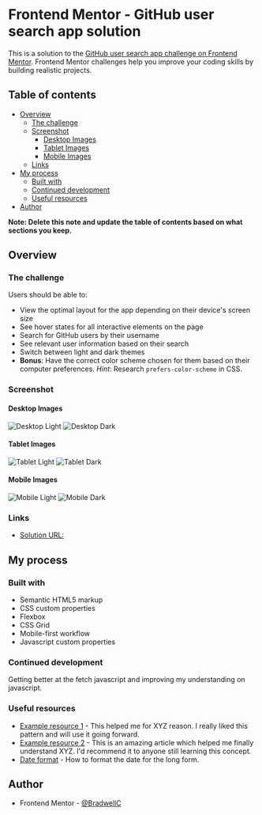 # Frontend Mentor - GitHub user search app solution

This is a solution to the [GitHub user search app challenge on Frontend Mentor](https://www.frontendmentor.io/challenges/github-user-search-app-Q09YOgaH6). Frontend Mentor challenges help you improve your coding skills by building realistic projects.

## Table of contents

- [Overview](#overview)
  - [The challenge](#the-challenge)
  - [Screenshot](#screenshot)
    - [Desktop Images](#desktop-images)
    - [Tablet Images](#tablet-images)
    - [Mobile Images](#mobile-images)
  - [Links](#links)
- [My process](#my-process)
  - [Built with](#built-with)
  - [Continued development](#continued-development)
  - [Useful resources](#useful-resources)
- [Author](#author)

**Note: Delete this note and update the table of contents based on what sections you keep.**

## Overview

### The challenge

Users should be able to:

- View the optimal layout for the app depending on their device's screen size
- See hover states for all interactive elements on the page
- Search for GitHub users by their username
- See relevant user information based on their search
- Switch between light and dark themes
- **Bonus**: Have the correct color scheme chosen for them based on their computer preferences. _Hint_: Research `prefers-color-scheme` in CSS.

### Screenshot

#### Desktop Images

![Desktop Light](./public/img/Github-user-desktop-light.png)
![Desktop Dark](./public/img/Github-user-desktop-dark.png)

#### Tablet Images

![Tablet Light](./public/img/Github-user-tablet-light.png)
![Tablet Dark](./public/img/Github-user-tablet-dark.png)

#### Mobile Images

![Mobile Light](./public/img/Github-user-mobile-light.png)
![Mobile Dark](./public/img/Github-user-mobile-dark.png)

### Links

- [Solution URL:](https://bradwellc.github.io/FEM--GitHub-User-Search/)

## My process

### Built with

- Semantic HTML5 markup
- CSS custom properties
- Flexbox
- CSS Grid
- Mobile-first workflow
- Javascript custom properties

### Continued development

Getting better at the fetch javascript and improving my understanding on javascript.

### Useful resources

- [Example resource 1](https://www.example.com) - This helped me for XYZ reason. I really liked this pattern and will use it going forward.
- [Example resource 2](https://www.example.com) - This is an amazing article which helped me finally understand XYZ. I'd recommend it to anyone still learning this concept.
- [Date format](https://stackoverflow.com/questions/19114614/conversion-of-date-into-long-format-how-it-works) - How to format the date for the long form.

## Author

- Frontend Mentor - [@BradwellC](https://www.frontendmentor.io/profile/BradwellC)
